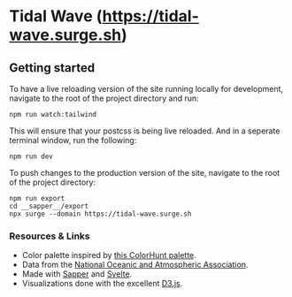 # Tidal Wave (https://tidal-wave.surge.sh)

## Getting started

To have a live reloading version of the site running locally for development, navigate to the root of the project directory and run:
```
npm run watch:tailwind
```
This will ensure that your postcss is being live reloaded. And in a seperate terminal window, run the following: 
```
npm run dev
```

To push changes to the production version of the site, navigate to the root of the project directory:
```
npm run export
cd __sapper__/export
npx surge --domain https://tidal-wave.surge.sh
```

### Resources & Links
 - Color palette inspired by [this ColorHunt palette](https://colorhunt.co/palette/112238?ref=tab).
 - Data from the [National Oceanic and Atmospheric Association](https://noaa.gov).
 - Made with [Sapper](https://sapper.svelte.dev) and [Svelte](https://svelte.dev).
 - Visualizations done with the excellent [D3.js](https://github.com/d3/d3/blob/master/API.md).
